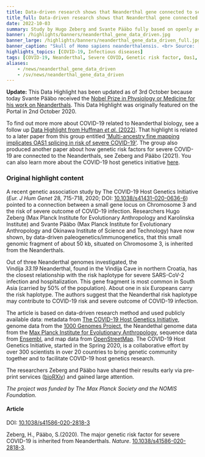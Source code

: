 ```yaml
---
title: Data-driven research shows that Neanderthal gene connected to severity of COVID-19 (Update) # short
title_full: Data-driven research shows that Neanderthal gene connected to severity of COVID-19 (Update) # long
date: 2022-10-03
summary: Study by Hugo Zeberg and Svante Pääbo fully based on openly available data published open access in *Nature*.<br><br>Now a Nobel Prize winner!!
banner: /highlights/banners/neanderthal_gene_data_driven.jpg
banner_large: /highlights/banners/neanderthal_gene_data_driven_full.jpg
banner_caption: "Skull of Homo sapiens neanderthalensis. <br> Source: [Wikimedia Commons](https://commons.wikimedia.org/wiki/File:Homo_sapiens_neanderthalensis.jpg)."
highlights_topics: [COVID-19, Infectious diseases]
tags: [COVID-19, Neanderthal, Severe COVID, Genetic risk factor, Oas1, Mapping]
aliases:
    - /news/neanderthal_gene_data_driven
    - /sv/news/neanderthal_gene_data_driven
---
```


<b>Update:</b> This Data Highlight has been updated as of 3rd October because today Svante Pääbo received the [Nobel Prize in Physiology or Medicine for his work on Neanderthals](https://www.nobelprize.org/). This Data Highlight was originally featured on the Portal in 2nd October 2020.

To find out more more about COVID-19 related to Neanderthal biology, see a follow up [Data Highlight from Huffman *et al.* (2022)](https://covid19dataportal.se/highlights/oas1_splicing_and_severe_covid/). That highlight is related to a later paper from this group entitled ['Multi-ancestry fine mapping implicates OAS1 splicing in risk of severe COVID-19'](https://www.nature.com/articles/s41588-021-00996-8). The group also produced another paper about how genetic risk factors for severe COVID-19 are connected to the Neanderthals, see Zeberg and Pääbo (2021). You can also learn more about the COVID-19 host genetics initiative [here](https://www.covid19hg.org/).

### Original highlight content

A recent genetic association study by The COVID-19 Host Genetics Initiative (*Eur. J Hum Genet* 28, 715-718, 2020; DOI: [10.1038/s41431-020-0636-6](https://doi.org/10.1038/s41431-020-0636-6)) pointed to a connection between a small gene locus on Chromosome 3 and the risk of severe outcome of COVID-19 infection. Researchers Hugo Zeberg (Max Planck Institute for Evolutionary Anthropology and Karolinska Institute) and Svante Pääbo (Max Planck Institute for Evolutionary Anthropology and Okinawa Institute of Science and Technology) have now shown, by data-driven paleogenetics/immunogenetics, that this small genomic fragment of about 50 kb, situated on Chromosome 3, is inherited from the Neanderthals.

Out of three Neanderthal genomes investigated, the Vindija *33.19* Neanderthal, found in the Vindija Cave in northern Croatia, has the closest relationship with the risk haplotype for severe SARS-CoV-2 infection and hospitalization. This gene fragment is most common in South Asia (carried by 50% of the population). About one in six Europeans carry the risk haplotype. The authors suggest that the Neanderthal risk haplotype may contribute to COVID-19 risk and severe outcome of COVID-19 infection.

The article is based on data-driven research method and used publicly available data: metadata from [The COVID-19 Host Genetics Initiative](http://www.covid19hg.org/), genome data from the [1000 Genomes Project](https://www.internationalgenome.org/), the Neandethal genome data from the [Max Planck Institute for Evolutionary Anthropology](http://cdna.eva.mpg.de/neandertal/), sequence data from [Ensembl](https://www.ensembl.org/), and map data from [OpenStreetMap](https://www.openstreetmap.org). The COVID-19 Host Genetics Initiative, started in the Spring 2020, is a collaborative effort by over 300 scientists in over 20 countries to bring genetic community together and to facilitate COVID-19 host genetics research.

The researchers Zeberg and Pääbo have shared their results early via pre-print services ([bioRXiv](https://www.biorxiv.org/)) and gained large attention.

*The project was funded by The Max Planck Society and the NOMIS Foundation.*

#### Article

DOI: [10.1038/s41586-020-2818-3](https://doi.org/10.1038/s41586-020-2818-3)

Zeberg, H., Pääbo, S.(2020). The major genetic risk factor for severe COVID-19 is inherited from Neanderthals. *Nature*. [10.1038/s41586-020-2818-3](https://doi.org/10.1038/s41586-020-2818-3).

